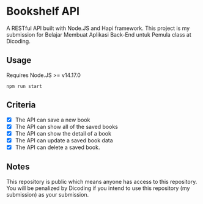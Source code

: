 # Bookshelf API

A RESTful API built with Node.JS and Hapi framework. This project is my submission for Belajar Membuat Aplikasi Back-End untuk Pemula class at Dicoding.

## Usage
Requires Node.JS >= v14.17.0

```
npm run start
```

## Criteria
 - [x] The API can save a new book
 - [x] The API can show all of the saved books
 - [x] The API can show the detail of a book
 - [x] The API can update a saved book data
 - [x] The API can delete a saved book.

## Notes
This repository is public which means anyone has access to this repository. You will be penalized by Dicoding if you intend to use this repository (my submission) as your submission.